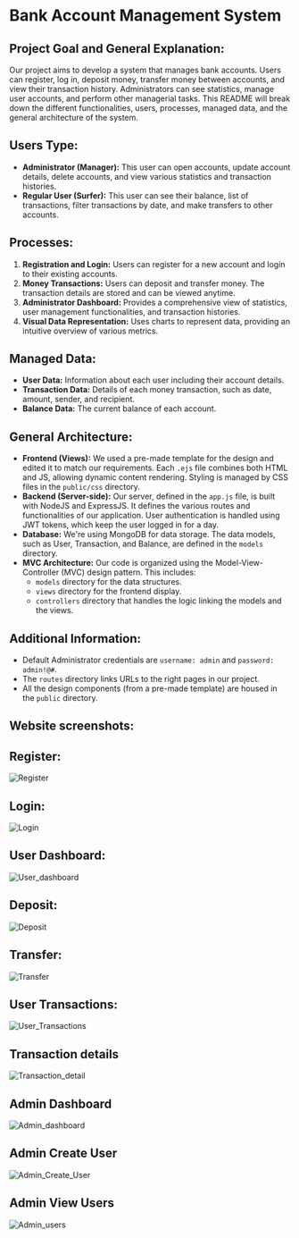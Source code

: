 # Bank Account Management System

## Project Goal and General Explanation:
Our project aims to develop a system that manages bank accounts. Users can register, log in, deposit money, transfer money between accounts, and view their transaction history. Administrators can see statistics, manage user accounts, and perform other managerial tasks. This README will break down the different functionalities, users, processes, managed data, and the general architecture of the system.

## Users Type:
- **Administrator (Manager):** This user can open accounts, update account details, delete accounts, and view various statistics and transaction histories.
- **Regular User (Surfer):** This user can see their balance, list of transactions, filter transactions by date, and make transfers to other accounts.

## Processes:
1. **Registration and Login:** Users can register for a new account and login to their existing accounts.
2. **Money Transactions:** Users can deposit and transfer money. The transaction details are stored and can be viewed anytime.
3. **Administrator Dashboard:** Provides a comprehensive view of statistics, user management functionalities, and transaction histories.
4. **Visual Data Representation:** Uses charts to represent data, providing an intuitive overview of various metrics.

## Managed Data:
- **User Data:** Information about each user including their account details.
- **Transaction Data:** Details of each money transaction, such as date, amount, sender, and recipient.
- **Balance Data:** The current balance of each account.

## General Architecture:
- **Frontend (Views):** We used a pre-made template for the design and edited it to match our requirements. Each `.ejs` file combines both HTML and JS, allowing dynamic content rendering. Styling is managed by CSS files in the `public/css` directory.
- **Backend (Server-side):** Our server, defined in the `app.js` file, is built with NodeJS and ExpressJS. It defines the various routes and functionalities of our application. User authentication is handled using JWT tokens, which keep the user logged in for a day.
- **Database:** We're using MongoDB for data storage. The data models, such as User, Transaction, and Balance, are defined in the `models` directory.
- **MVC Architecture:** Our code is organized using the Model-View-Controller (MVC) design pattern. This includes:
  - `models` directory for the data structures.
  - `views` directory for the frontend display.
  - `controllers` directory that handles the logic linking the models and the views.

## Additional Information:
- Default Administrator credentials are `username: admin` and `password: admin!@#`.
- The `routes` directory links URLs to the right pages in our project.
- All the design components (from a pre-made template) are housed in the `public` directory.

## Website screenshots:
## Register:
![Register](https://github.com/MayaGindin/BankWebsite/assets/94249909/5a51b1aa-c36b-41f5-b221-d454d0693d54)
## Login:
![Login](https://github.com/MayaGindin/BankWebsite/assets/94249909/51a9a24d-820f-47f8-bd07-dd920d79c520)
## User Dashboard:
![User_dashboard](https://github.com/MayaGindin/BankWebsite/assets/94249909/53e9c5b2-bb2c-45a3-90e4-7e7674521b6c)
## Deposit:
![Deposit](https://github.com/MayaGindin/BankWebsite/assets/94249909/41048027-0860-4fdc-bec3-c88bac4272a3)
## Transfer:
![Transfer](https://github.com/MayaGindin/BankWebsite/assets/94249909/eb77d05e-d1a8-451b-ba01-9bac543120b1)
## User Transactions:
![User_Transactions](https://github.com/MayaGindin/BankWebsite/assets/94249909/434c6261-f906-43cf-a321-96d08d290850)
## Transaction details
![Transaction_detail](https://github.com/MayaGindin/BankWebsite/assets/94249909/72ab1f94-e896-415c-a382-c09c49328973)
## Admin Dashboard
![Admin_dashboard](https://github.com/MayaGindin/BankWebsite/assets/94249909/798c92ba-8d31-42ce-b645-447a5e3ba4fa)
## Admin Create User
![Admin_Create_User](https://github.com/MayaGindin/BankWebsite/assets/94249909/6c8f68fd-26f7-4aca-869c-d89170fd8d7d)
## Admin View Users
![Admin_users](https://github.com/MayaGindin/BankWebsite/assets/94249909/2c50349d-058c-4110-a813-6a61546c3a96)

